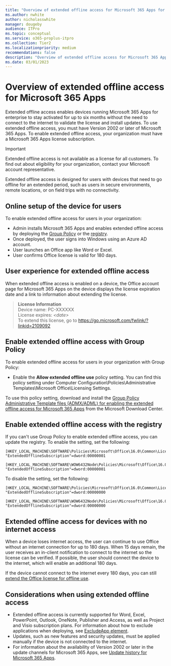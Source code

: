 ```yaml
---
title: "Overview of extended offline access for Microsoft 365 Apps for enterprise"
ms.author: nwhite
author: nicholasswhite
manager: dougeby
audience: ITPro
ms.topic: conceptual
ms.service: o365-proplus-itpro
ms.collection: Tier2
ms.localizationpriority: medium
recommendations: false
description: "Overview of extended offline access for Microsoft 365 Apps."
ms.date: 03/01/2023
---
```


# Overview of extended offline access for Microsoft 365 Apps

Extended offline access enables devices running Microsoft 365 Apps for enterprise to stay activated for up to six months without the need to connect to the internet to validate the license and install updates. To use extended offline access, you must have Version 2002 or later of Microsoft 365 Apps. To enable extended offline access, your organization must have a Microsoft 365 Apps license subscription.

> [!IMPORTANT]
> Extended offline access is not available as a license for all customers. To find out about eligibility for your organization, contact your Microsoft account representative.

Extended offline access is designed for users with devices that need to go offline for an extended period, such as users in secure environments, remote locations, or on field trips with no connectivity. 

## Online setup of the device for users

To enable extended offline access for users in your organization:
- Admin installs Microsoft 365 Apps and enables extended offline access by deploying the [Group Policy](#enable-extended-offline-access-with-group-policy) or the [registry](#enable-extended-offline-access-with-the-registry).
- Once deployed, the user signs into Windows using an Azure AD account.
- User launches an Office app like Word or Excel.
- User confirms Office license is valid for 180 days.

## User experience for extended offline access

When extended offline access is enabled on a device, the Office account page for Microsoft 365 Apps on the device displays the license expiration date and a link to information about extending the license.

> **License Information**  
Device name: PC-XXXXXX  
License expires: *\<date\>*  
To extend this license, go to https://go.microsoft.com/fwlink/?linkid=2109092


## Enable extended offline access with Group Policy

To enable extended offline access for users in your organization with Group Policy:

- Enable the **Allow extended offline use** policy setting. You can find this policy setting under Computer Configuration\Policies\Administrative Templates\Microsoft Office\Licensing Settings.

To use this policy setting, download and install the [Group Policy Administrative Template files (ADMX/ADML) for enabling the extended offline access for Microsoft 365 Apps](https://download.microsoft.com/download/5/6/c/56ce6724-dbdf-4794-819c-470077b6f6b0/Group_Policy.zip) from the Microsoft Download Center.

## Enable extended offline access with the registry

If you can't use Group Policy to enable extended offline access, you can update the registry. To enable the setting, set the following:

```console
[HKEY_LOCAL_MACHINE\SOFTWARE\Policies\Microsoft\Office\16.0\Common\Licensing]
"ExtendedOfflineSubscription"=dword:00000001
    
[HKEY_LOCAL_MACHINE\SOFTWARE\WOW6432Node\Policies\Microsoft\Office\16.0\Common\Licensing]
"ExtendedOfflineSubscription"=dword:00000001
```

To disable the setting, set the following:

```console
[HKEY_LOCAL_MACHINE\SOFTWARE\Policies\Microsoft\Office\16.0\Common\Licensing]
"ExtendedOfflineSubscription"=dword:00000000
    
[HKEY_LOCAL_MACHINE\SOFTWARE\WOW6432Node\Policies\Microsoft\Office\16.0\Common\Licensing]
"ExtendedOfflineSubscription"=dword:00000000
```

## Extended offline access for devices with no internet access

When a device loses internet access, the user can continue to use Office without an internet connection for up to 180 days. When 15 days remain, the user receives an in-client notification to connect to the internet so the license can be verified. If possible, the user should connect the device to the internet, which will enable an additional 180 days. 

If the device cannot connect to the internet every 180 days, you can still [extend the Office license for offline use](https://support.microsoft.com/office/06de5162-e230-4ce6-83bb-e6f06190a8f5).

## Considerations when using extended offline access

- Extended offline access is currently supported for Word, Excel, PowerPoint, Outlook, OneNote, Publisher and Access, as well as Project and Visio subscription plans. For information about how to exclude applications when deploying, see [ExcludeApp element](office-deployment-tool-configuration-options.md#excludeapp-element). 
- Updates, such as new features and security updates, must be applied manually if the device is not connected to the internet.
- For information about the availability of Version 2002 or later in the update channels for Microsoft 365 Apps, see [Update history for Microsoft 365 Apps](/officeupdates/update-history-office365-proplus-by-date).
